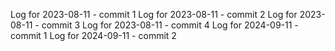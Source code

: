 Log for 2023-08-11 - commit 1
Log for 2023-08-11 - commit 2
Log for 2023-08-11 - commit 3
Log for 2023-08-11 - commit 4
Log for 2024-09-11 - commit 1
Log for 2024-09-11 - commit 2
